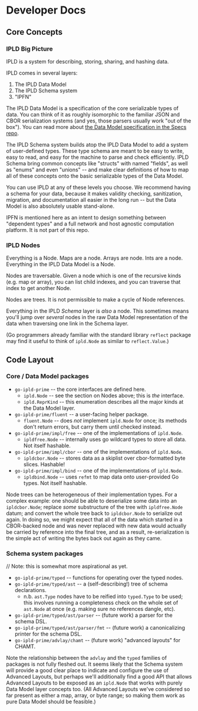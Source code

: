 Developer Docs
==============

Core Concepts
-------------

### IPLD Big Picture

IPLD is a system for describing, storing, sharing, and hashing data.

IPLD comes in several layers:

1. The IPLD Data Model
2. The IPLD Schema system
3. "IPFN"

The IPLD Data Model is a specification of the core serializable types of data.
You can think of it as roughly isomorphic to the familiar JSON and CBOR
serialization systems (and yes, those parsers usually work "out of the box").
You can read more about
[the Data Model specification in the Specs repo](https://github.com/ipld/specs/blob/master/IPLD-Data-Model-v1.md).

The IPLD Schema system builds atop the IPLD Data Model to add a system of
user-defined types.  These type schema are meant to be easy to write, easy to
read, and easy for the machine to parse and check efficiently.
IPLD Schema bring common concepts like "structs" with named "fields", as well
as "enums" and even "unions" -- and make clear definitions of how to map all of
these concepts onto the basic serializable types of the Data Model.

You can use IPLD at any of these levels you choose.  We recommend having a
schema for your data, because it makes validity checking, sanitization,
migration, and documentation all easier in the long run -- but the Data Model
is also absolutely usable stand-alone.

IPFN is mentioned here as an intent to design something between "dependent types"
and a full network and host agnostic computation platform.  It is not part of
this repo.

### IPLD Nodes

Everything is a Node.  Maps are a node.  Arrays are node.  Ints are a node.
Everything in the IPLD Data Model is a Node.

Nodes are traversable.  Given a node which is one of the recursive kinds
(e.g. map or array), you can list child indexes, and you can traverse that
index to get another Node.

Nodes are trees.  It is not permissible to make a cycle of Node references.

Everything in the IPLD *Schema* layer is *also* a node.
This sometimes means you'll jump over *several* nodes in the raw Data Model
representation of the data when traversing one link in the Schema layer.

(Go programmers already familiar with the standard library `reflect` package
may find it useful to think of `ipld.Node` as similar to `reflect.Value`.)

Code Layout
-----------

### Core / Data Model packages

- `go-ipld-prime` -- the core interfaces are defined here.
	- `ipld.Node` -- see the section on Nodes above; this is *the* interface.
	- `ipld.ReprKind` -- this enumeration describes all the major kinds at the Data Model layer.
- `go-ipld-prime/fluent` -- a user-facing helper package.
	- `fluent.Node` -- does *not* implement `ipld.Node` for once; its methods don't return errors, but carry them until checked instead.
- `go-ipld-prime/impl/free` -- one of the implementations of `ipld.Node`.
	- `ipldfree.Node` -- internally uses go wildcard types to store all data.  Not itself hashable.
- `go-ipld-prime/impl/cbor` -- one of the implementations of `ipld.Node`.
	- `ipldcbor.Node` -- stores data as a skiplist over cbor-formatted byte slices.  Hashable!
- `go-ipld-prime/impl/bind` -- one of the implementations of `ipld.Node`.
	- `ipldbind.Node` -- uses `refmt` to map data onto user-provided Go types.  Not itself hashable.

Node trees can be heterogeneous of their implementation types.
For a complex example:
one should be able to deserialize some data into an `ipldcbor.Node`;
replace *some* substructure of the tree with `ipldfree.Node` datum;
and convert the whole tree back to `ipldcbor.Node` to serialize out again.
In doing so, we might expect that all of the data which started in a CBOR-backed
node and was never replaced with new data would actually be carried by reference
into the final tree, and as a result, re-serialization is the simple act of
writing the bytes back out again as they came.

### Schema system packages

// Note: this is somewhat more aspirational as yet.

- `go-ipld-prime/typed` -- functions for operating over the typed nodes.
- `go-ipld-prime/typed/ast` -- a (self-describing!) tree of schema declarations.
	- n.b. `ast.Type` nodes have to be reified into `typed.Type` to be used; this involves running a completeness check on the whole set of `ast.Node` at once (e.g. making sure no references dangle, etc).
- `go-ipld-prime/typed/ast/parser` -- (future work) a parser for the schema DSL.
- `go-ipld-prime/typed/ast/parser/fmt` -- (future work) a canonicalizing printer for the schema DSL.
- `go-ipld-prime/advlay/chamt` -- (future work) "advanced layouts" for CHAMT.

Note the relationship between the `advlay` and the `typed` families of packages
is not fully fleshed out.  It seems likely that the Schema system will provide
a good clear place to indicate and configure the use of Advanced Layouts, but
perhaps we'll additionally find a good API that allows Advanced Layouts to be
exposed as an `ipld.Node` that works with purely Data Model layer concepts too.
(All Advanced Layouts we've considered so far present as either a map, array,
or byte range; so making them work as pure Data Model should be feasible.)
